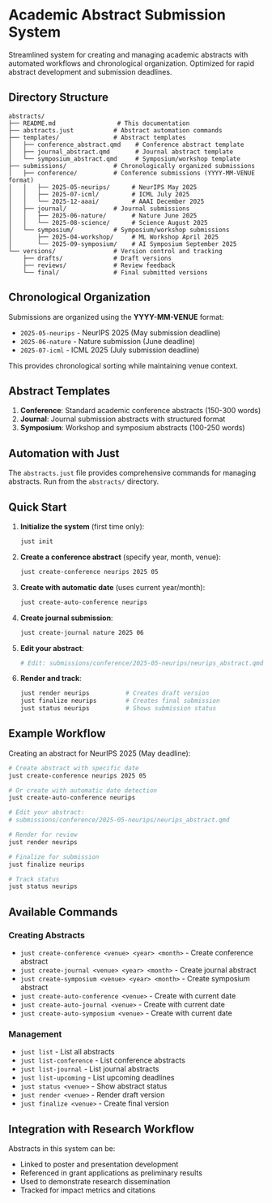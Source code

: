 # Academic Abstract Submission System

Streamlined system for creating and managing academic abstracts with automated workflows and chronological organization. Optimized for rapid abstract development and submission deadlines.

## Directory Structure

```
abstracts/
├── README.md                 # This documentation
├── abstracts.just           # Abstract automation commands
├── templates/               # Abstract templates
│   ├── conference_abstract.qmd    # Conference abstract template
│   ├── journal_abstract.qmd       # Journal abstract template
│   └── symposium_abstract.qmd     # Symposium/workshop template
├── submissions/             # Chronologically organized submissions
│   ├── conference/          # Conference submissions (YYYY-MM-VENUE format)
│   │   ├── 2025-05-neurips/      # NeurIPS May 2025
│   │   ├── 2025-07-icml/         # ICML July 2025
│   │   └── 2025-12-aaai/         # AAAI December 2025
│   ├── journal/             # Journal submissions
│   │   ├── 2025-06-nature/       # Nature June 2025
│   │   └── 2025-08-science/      # Science August 2025
│   └── symposium/           # Symposium/workshop submissions
│       ├── 2025-04-workshop/     # ML Workshop April 2025
│       └── 2025-09-symposium/    # AI Symposium September 2025
└── versions/                # Version control and tracking
    ├── drafts/              # Draft versions
    ├── reviews/             # Review feedback
    └── final/               # Final submitted versions
```

## Chronological Organization

Submissions are organized using the **YYYY-MM-VENUE** format:
- `2025-05-neurips` - NeurIPS 2025 (May submission deadline)
- `2025-06-nature` - Nature submission (June deadline)
- `2025-07-icml` - ICML 2025 (July submission deadline)

This provides chronological sorting while maintaining venue context.
## Abstract Templates

1. **Conference**: Standard academic conference abstracts (150-300 words)
2. **Journal**: Journal submission abstracts with structured format
3. **Symposium**: Workshop and symposium abstracts (100-250 words)

## Automation with Just

The `abstracts.just` file provides comprehensive commands for managing abstracts. Run from the `abstracts/` directory.

## Quick Start

1. **Initialize the system** (first time only):
   ```bash
   just init
   ```

2. **Create a conference abstract** (specify year, month, venue):
   ```bash
   just create-conference neurips 2025 05
   ```

3. **Create with automatic date** (uses current year/month):
   ```bash
   just create-auto-conference neurips
   ```

4. **Create journal submission**:
   ```bash
   just create-journal nature 2025 06
   ```

5. **Edit your abstract**: 
   ```bash
   # Edit: submissions/conference/2025-05-neurips/neurips_abstract.qmd
   ```

6. **Render and track**:
   ```bash
   just render neurips          # Creates draft version
   just finalize neurips        # Creates final submission
   just status neurips          # Shows submission status
   ```

## Example Workflow

Creating an abstract for NeurIPS 2025 (May deadline):

```bash
# Create abstract with specific date
just create-conference neurips 2025 05

# Or create with automatic date detection
just create-auto-conference neurips

# Edit your abstract:
# submissions/conference/2025-05-neurips/neurips_abstract.qmd

# Render for review
just render neurips

# Finalize for submission
just finalize neurips

# Track status
just status neurips
```

## Available Commands

### Creating Abstracts
- `just create-conference <venue> <year> <month>` - Create conference abstract
- `just create-journal <venue> <year> <month>` - Create journal abstract  
- `just create-symposium <venue> <year> <month>` - Create symposium abstract
- `just create-auto-conference <venue>` - Create with current date
- `just create-auto-journal <venue>` - Create with current date
- `just create-auto-symposium <venue>` - Create with current date

### Management
- `just list` - List all abstracts
- `just list-conference` - List conference abstracts
- `just list-journal` - List journal abstracts
- `just list-upcoming` - List upcoming deadlines
- `just status <venue>` - Show abstract status
- `just render <venue>` - Render draft version
- `just finalize <venue>` - Create final version

## Integration with Research Workflow

Abstracts in this system can be:
- Linked to poster and presentation development
- Referenced in grant applications as preliminary results
- Used to demonstrate research dissemination
- Tracked for impact metrics and citations
